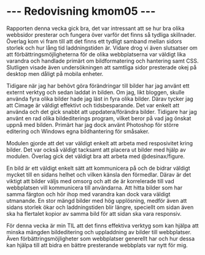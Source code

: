 ---
---
--- Redovisning kmom05 ---
=========================

Rapporten denna vecka gick bra, det var intressant att se hur bra olika webbsidor presterar och fungera över varför det finns så tydliga skillnader. Överlag kom vi fram till att det finns ett tydligt samband mellan sidors storlek och hur lång tid laddningstiden är. Vidare drog vi även slutsatser om att förbättringsmöjligheterna för de olika webbplatserna var väldigt lika varandra och handlade primärt om bildformatering och hantering samt CSS. Slutligen visade även undersökningen att samtliga sidor presterade okej på desktop men dåligt på mobila enheter.

Tidigare när jag har behövt göra förändringar till bilder har jag använt ett externt verktyg och sedan laddat in bilden. Om jag, likt bloggen, skulle använda fyra olika bilder hade jag läst in fyra olika bilder. Därav tycker jag att Cimage är väldigt effektivt och tidsbesparande. Det var enkelt att använda och det gick snabbt att uppdatera/förändra bilder. Tidigare har jag använt en rad olika bildediterings program, vilket beror på vad jag önskat uppnå med bilden. Primärt har jag dock använt Photoshop för större editering och Windows egna bildhantering för småsaker.

Modulen gjorde att det var väldigt enkelt att arbeta med resposivitet kring bilder. Det var också väldigt tacksamt att placera ut bilder med hjälp av modulen. Överlag gick det väldigt bra att arbeta med @desinax/figure.

En bild är ett väldigt enkelt sätt att kommunicera på och de bidrar väldigt mycket till en sidans helhet och vilken känsla den förmedlar. Därav är det viktigt att bilder väljs med omsorg och att de är korrelerade till vad webbplatsen vill kommunicera till användarna. Att hitta bilder som har samma färgton och hör ihop med varandra kan dock vara väldigt utmanande. En stor mängd bilder med hög upplösning, medför även att sidans storlek ökar och laddningstiden blir längre, speciellt om sidan även ska ha flertalet kopior av samma bild för att sidan ska vara responsiv.

För denna vecka är min TIL att det finns effektiva verktyg som kan hjälpa att minska mängden bildeditering och uppladdning av bilder till webbplatser. Även förbättringsmöjligheter som webbplatser generellt har och hur dessa kan hjälpa till att bidra en bättre presterande webbplats var nytt för mig.
